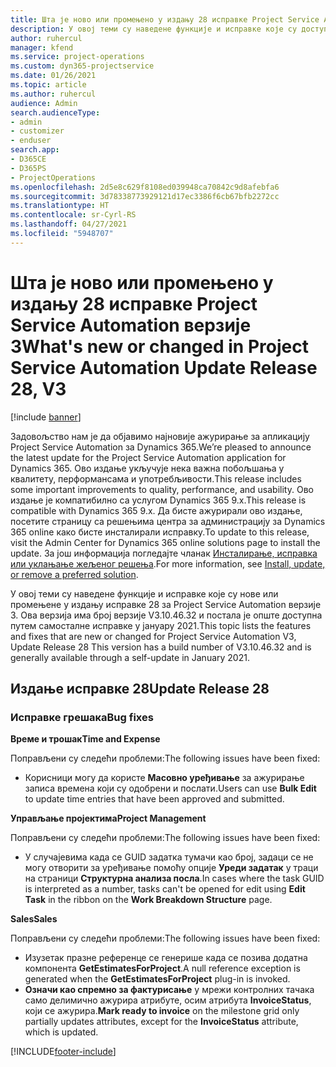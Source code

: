 ```yaml
---
title: Шта је ново или промењено у издању 28 исправке Project Service Automation верзије 3
description: У овој теми су наведене функције и исправке које су доступне у издању исправке 28 за Project Service Automation верзије 3.
author: ruhercul
manager: kfend
ms.service: project-operations
ms.custom: dyn365-projectservice
ms.date: 01/26/2021
ms.topic: article
ms.author: ruhercul
audience: Admin
search.audienceType:
- admin
- customizer
- enduser
search.app:
- D365CE
- D365PS
- ProjectOperations
ms.openlocfilehash: 2d5e8c629f8108ed039948ca70842c9d8afebfa6
ms.sourcegitcommit: 3d78338773929121d17ec3386f6cb67bfb2272cc
ms.translationtype: HT
ms.contentlocale: sr-Cyrl-RS
ms.lasthandoff: 04/27/2021
ms.locfileid: "5948707"
---
```

# <a name="whats-new-or-changed-in-project-service-automation-update-release-28-v3"></a><span data-ttu-id="c2b20-103">Шта је ново или промењено у издању 28 исправке Project Service Automation верзије 3</span><span class="sxs-lookup"><span data-stu-id="c2b20-103">What's new or changed in Project Service Automation Update Release 28, V3</span></span>

[!include [banner](../includes/psa-now-project-operations.md)]

<span data-ttu-id="c2b20-104">Задовољство нам је да објавимо најновије ажурирање за апликацију Project Service Automation за Dynamics 365.</span><span class="sxs-lookup"><span data-stu-id="c2b20-104">We’re pleased to announce the latest update for the Project Service Automation application for Dynamics 365.</span></span> <span data-ttu-id="c2b20-105">Ово издање укључује нека важна побољшања у квалитету, перформансама и употребљивости.</span><span class="sxs-lookup"><span data-stu-id="c2b20-105">This release includes some important improvements to quality, performance, and usability.</span></span> <span data-ttu-id="c2b20-106">Ово издање је компатибилно са услугом Dynamics 365 9.x.</span><span class="sxs-lookup"><span data-stu-id="c2b20-106">This release is compatible with Dynamics 365 9.x.</span></span> <span data-ttu-id="c2b20-107">Да бисте ажурирали ово издање, посетите страницу са решењима центра за администрацију за Dynamics 365 online како бисте инсталирали исправку.</span><span class="sxs-lookup"><span data-stu-id="c2b20-107">To update to this release, visit the Admin Center for Dynamics 365 online solutions page to install the update.</span></span> <span data-ttu-id="c2b20-108">За још информација погледајте чланак [Инсталирање, исправка или уклањање жељеног решења](/power-platform/admin/install-remove-preferred-solution).</span><span class="sxs-lookup"><span data-stu-id="c2b20-108">For more information, see [Install, update, or remove a preferred solution](/power-platform/admin/install-remove-preferred-solution).</span></span>

<span data-ttu-id="c2b20-109">У овој теми су наведене функције и исправке које су нове или промењене у издању исправке 28 за Project Service Automation верзије 3. Ова верзија има број верзије V3.10.46.32 и постала је опште доступна путем самосталне исправке у јануару 2021.</span><span class="sxs-lookup"><span data-stu-id="c2b20-109">This topic lists the features and fixes that are new or changed for Project Service Automation V3, Update Release 28 This version has a build number of V3.10.46.32 and is generally available through a self-update in January 2021.</span></span>

## <a name="update-release-28"></a><span data-ttu-id="c2b20-110">Издање исправке 28</span><span class="sxs-lookup"><span data-stu-id="c2b20-110">Update Release 28</span></span>

### <a name="bug-fixes"></a><span data-ttu-id="c2b20-111">Исправке грешака</span><span class="sxs-lookup"><span data-stu-id="c2b20-111">Bug fixes</span></span>

<span data-ttu-id="c2b20-112">**Време и трошак**</span><span class="sxs-lookup"><span data-stu-id="c2b20-112">**Time and Expense**</span></span>

<span data-ttu-id="c2b20-113">Поправљени су следећи проблеми:</span><span class="sxs-lookup"><span data-stu-id="c2b20-113">The following issues have been fixed:</span></span>

- <span data-ttu-id="c2b20-114">Корисници могу да користе **Масовно уређивање** за ажурирање записа времена који су одобрени и послати.</span><span class="sxs-lookup"><span data-stu-id="c2b20-114">Users can use **Bulk Edit** to update time entries that have been approved and submitted.</span></span>

<span data-ttu-id="c2b20-115">**Управљање пројектима**</span><span class="sxs-lookup"><span data-stu-id="c2b20-115">**Project Management**</span></span>

<span data-ttu-id="c2b20-116">Поправљени су следећи проблеми:</span><span class="sxs-lookup"><span data-stu-id="c2b20-116">The following issues have been fixed:</span></span>

- <span data-ttu-id="c2b20-117">У случајевима када се GUID задатка тумачи као број, задаци се не могу отворити за уређивање помоћу опције **Уреди задатак** у траци на страници **Структурна анализа посла**.</span><span class="sxs-lookup"><span data-stu-id="c2b20-117">In cases where the task GUID is interpreted as a number, tasks can't be opened for edit using **Edit Task** in the ribbon on the **Work Breakdown Structure** page.</span></span>

<span data-ttu-id="c2b20-118">**Sales**</span><span class="sxs-lookup"><span data-stu-id="c2b20-118">**Sales**</span></span>

<span data-ttu-id="c2b20-119">Поправљени су следећи проблеми:</span><span class="sxs-lookup"><span data-stu-id="c2b20-119">The following issues have been fixed:</span></span>

- <span data-ttu-id="c2b20-120">Изузетак празне референце се генерише када се позива додатна компонента **GetEstimatesForProject**.</span><span class="sxs-lookup"><span data-stu-id="c2b20-120">A null reference exception is generated when the **GetEstimatesForProject** plug-in is invoked.</span></span>
- <span data-ttu-id="c2b20-121">**Означи као спремно за фактурисање** у мрежи контролних тачака само делимично ажурира атрибуте, осим атрибута **InvoiceStatus**, који се ажурира.</span><span class="sxs-lookup"><span data-stu-id="c2b20-121">**Mark ready to invoice** on the milestone grid only partially updates attributes, except for the **InvoiceStatus** attribute, which is updated.</span></span>



[!INCLUDE[footer-include](../includes/footer-banner.md)]